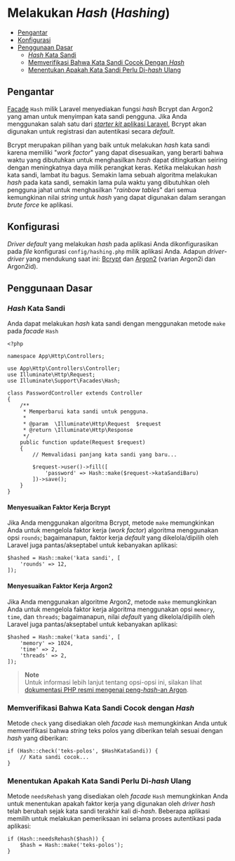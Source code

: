 # Melakukan _Hash_ (_Hashing_)

- [Pengantar](#introduction)
- [Konfigurasi](#configuration)
- [Penggunaan Dasar](#basic-usage)
  - [_Hash_ Kata Sandi](#hashing-passwords)
  - [Memverifikasi Bahwa Kata Sandi Cocok Dengan _Hash_](#verifying-that-a-password-matches-a-hash)
  - [Menentukan Apakah Kata Sandi Perlu Di-_hash_ Ulang](#determining-if-a-password-needs-to-be-rehashed)

<a name="introduction"></a>
## Pengantar

[Facade](/docs/{{version}}/facades) `Hash` milik Laravel menyediakan fungsi _hash_ Bcrypt dan Argon2 yang aman untuk menyimpan kata sandi pengguna. Jika Anda menggunakan salah satu dari [_starter kit_ aplikasi Laravel](/docs/{{version}}/starter-kits), Bcrypt akan digunakan untuk registrasi dan autentikasi secara _default_.

Bcrypt merupakan pilihan yang baik untuk melakukan _hash_ kata sandi karena memiliki "_work factor_" yang dapat disesuaikan, yang berarti bahwa waktu yang dibutuhkan untuk menghasilkan _hash_ dapat ditingkatkan seiring dengan meningkatnya daya milik perangkat keras. Ketika melakukan _hash_ kata sandi, lambat itu bagus. Semakin lama sebuah algoritma melakukan _hash_ pada kata sandi, semakin lama pula waktu yang dibutuhkan oleh pengguna jahat untuk menghasilkan "_rainbow tables_" dari semua kemungkinan nilai _string_ untuk _hash_ yang dapat digunakan dalam serangan _brute force_ ke aplikasi.

<a name="configuration"></a>
## Konfigurasi

_Driver_ _default_ yang melakukan _hash_ pada aplikasi Anda dikonfigurasikan pada _file_ konfigurasi `config/hashing.php` milik aplikasi Anda. Adapun _driver_-_driver_ yang mendukung saat ini: [Bcrypt](https://en.wikipedia.org/wiki/Bcrypt) dan [Argon2](https://en.wikipedia.org/wiki/Argon2) (varian Argon2i dan Argon2id).

<a name="basic-usage"></a>
## Penggunaan Dasar

<a name="hashing-passwords"></a>
### _Hash_ Kata Sandi

Anda dapat melakukan _hash_ kata sandi dengan menggunakan metode `make` pada _facade_ `Hash`

    <?php

    namespace App\Http\Controllers;

    use App\Http\Controllers\Controller;
    use Illuminate\Http\Request;
    use Illuminate\Support\Facades\Hash;

    class PasswordController extends Controller
    {
        /**
         * Memperbarui kata sandi untuk pengguna.
         *
         * @param  \Illuminate\Http\Request  $request
         * @return \Illuminate\Http\Response
         */
        public function update(Request $request)
        {
            // Memvalidasi panjang kata sandi yang baru...

            $request->user()->fill([
                'password' => Hash::make($request->kataSandiBaru)
            ])->save();
        }
    }

<a name="adjusting-the-bcrypt-work-factor"></a>
#### Menyesuaikan Faktor Kerja Bcrypt

Jika Anda menggunakan algoritma Bcrypt, metode `make` memungkinkan Anda untuk mengelola faktor kerja (_work factor_) algoritma menggunakan opsi `rounds`; bagaimanapun, faktor kerja _default_ yang dikelola/dipilih oleh Laravel juga pantas/akseptabel untuk kebanyakan aplikasi:

    $hashed = Hash::make('kata sandi', [
        'rounds' => 12,
    ]);

<a name="adjusting-the-argon2-work-factor"></a>
#### Menyesuaikan Faktor Kerja Argon2

Jika Anda menggunakan algoritme Argon2, metode `make` memungkinkan Anda untuk mengelola faktor kerja algoritma menggunakan opsi `memory`, `time`, dan `threads`; bagaimanapun, nilai _default_ yang dikelola/dipilih oleh Laravel juga pantas/akseptabel untuk kebanyakan aplikasi:

    $hashed = Hash::make('kata sandi', [
        'memory' => 1024,
        'time' => 2,
        'threads' => 2,
    ]);

> **Note**  
> Untuk informasi lebih lanjut tentang opsi-opsi ini, silakan lihat [dokumentasi PHP resmi mengenai peng-_hash_-an Argon](https://secure.php.net/manual/en/function.password-hash.php).

<a name="verifying-that-a-password-matches-a-hash"></a>
### Memverifikasi Bahwa Kata Sandi Cocok dengan _Hash_

Metode `check` yang disediakan oleh _facade_ `Hash` memungkinkan Anda untuk memverifikasi bahwa _string_ teks polos yang diberikan telah sesuai dengan _hash_ yang diberikan:

    if (Hash::check('teks-polos', $HashKataSandi)) {
        // Kata sandi cocok...
    }

<a name="determining-if-a-password-needs-to-be-rehashed"></a>
### Menentukan Apakah Kata Sandi Perlu Di-_hash_ Ulang

Metode `needsRehash` yang disediakan oleh _facade_ `Hash` memungkinkan Anda untuk menentukan apakah faktor kerja yang digunakan oleh _driver_ _hash_ telah berubah sejak kata sandi terakhir kali di-_hash_. Beberapa aplikasi memilih untuk melakukan pemeriksaan ini selama proses autentikasi pada aplikasi:

    if (Hash::needsRehash($hash)) {
        $hash = Hash::make('teks-polos');
    }
